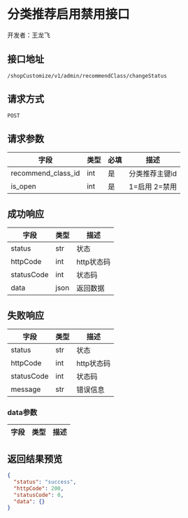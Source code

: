 # 分类推荐启用禁用接口
开发者：王龙飞

## 接口地址
`/shopCustomize/v1/admin/recommendClass/changeStatus`

## 请求方式
  `POST`

## 请求参数
| 字段 | 类型   | 必填 | 描述     |
| ---- | ------ | ---- | -------- |
| recommend_class_id | int | 是 | 分类推荐主键id |
| is_open | int | 是 | 1=启用 2=禁用 |

## 成功响应
| 字段       | 类型    | 描述        |
| ---------- | ------- | ----------- |
| status | str | 状态 |
| httpCode | int | http状态码 |
| statusCode | int | 状态码 |
| data | json | 返回数据 |

## 失败响应
| 字段       | 类型    | 描述        |
| ---------- | ------- | ----------- |
| status | str | 状态 |
| httpCode | int | http状态码 |
| statusCode | int | 状态码 |
| message | str | 错误信息 |

### data参数
| 字段 | 类型 | 描述 |
| --- | --- | --- |

## 返回结果预览
```json
{
  "status": "success",
  "httpCode": 200,
  "statusCode": 0,
  "data": {}
}
```